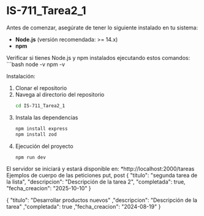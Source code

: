 # IS-711_Tarea2_1
Antes de comenzar, asegúrate de tener lo siguiente instalado en tu sistema:

- **Node.js** (versión recomendada: >= 14.x)
- **npm** 

 Verificar si tienes Node.js y npm instalados ejecutando estos comandos:
    ```bash
        node -v
        npm -v

Instalación:
1. Clonar el repositorio
2. Navega al directorio del repositorio
    ```bash
    cd IS-711_Tarea2_1
3. Instala las dependencias
    ```bash
    npm install express
    npm install zod
4. Ejecución del proyecto
    ```bash
    npm run dev


El servidor se iniciará y estará disponible en:
    *http://localhost:2000/tareas
Ejemplos de cuerpo de las peticiones put, post
{
    "titulo": "segunda tarea de la lista",
    "descripcion": "Descripción de la tarea 2",
    "completada": true,
    "fecha_creacion": "2025-10-10"
}

{
    "titulo": "Desarrollar productos nuevos"
    ,"descripcion": "Descripción de la tarea"
    ,"completada": true
    ,"fecha_creacion": "2024-08-19"
}